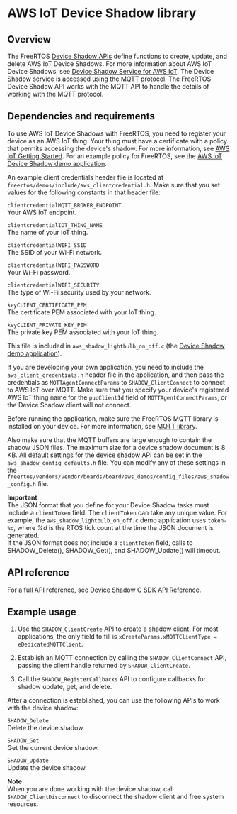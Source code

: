 # AWS IoT Device Shadow library<a name="freertos-lib-cloud-shadows"></a>

## Overview<a name="freertos-shadow-overview"></a>

The FreeRTOS [Device Shadow APIs](https://docs.aws.amazon.com/freertos/latest/lib-ref/c-sdk/shadow/index.html) define functions to create, update, and delete AWS IoT Device Shadows\. For more information about AWS IoT Device Shadows, see [Device Shadow Service for AWS IoT](https://docs.aws.amazon.com/iot/latest/developerguide/iot-device-shadows.html)\. The Device Shadow service is accessed using the MQTT protocol\. The FreeRTOS Device Shadow API works with the MQTT API to handle the details of working with the MQTT protocol\.

## Dependencies and requirements<a name="freertos-shadow-dependencies"></a>

To use AWS IoT Device Shadows with FreeRTOS, you need to register your device as an AWS IoT thing\. Your thing must have a certificate with a policy that permits accessing the device's shadow\. For more information, see [AWS IoT Getting Started](https://docs.aws.amazon.com/iot/latest/developerguide/iot-gs.html)\. For an example policy for FreeRTOS, see the [AWS IoT Device Shadow demo application](shadow-demo.md)\.

An example client credentials header file is located at `freertos/demos/include/aws_clientcredential.h`\. Make sure that you set values for the following constants in that header file:

`clientcredentialMQTT_BROKER_ENDPOINT`  
Your AWS IoT endpoint\.

`clientcredentialIOT_THING_NAME`  
The name of your IoT thing\.

`clientcredentialWIFI_SSID`  
The SSID of your Wi\-Fi network\.

`clientcredentialWIFI_PASSWORD`  
Your Wi\-Fi password\.

`clientcredentialWIFI_SECURITY`  
The type of Wi\-Fi security used by your network\.

`keyCLIENT_CERTIFICATE_PEM`  
The certificate PEM associated with your IoT thing\.

`keyCLIENT_PRIVATE_KEY_PEM`  
The private key PEM associated with your IoT thing\.

This file is included in `aws_shadow_lightbulb_on_off.c` \(the [ Device Shadow demo application](shadow-demo.md)\)\.

If you are developing your own application, you need to include the `aws_client_credentials.h` header file in the application, and then pass the credentials as `MQTTAgentConnectParams` to `SHADOW_ClientConnect` to connect to AWS IoT over MQTT\. Make sure that you specify your device's registered AWS IoT thing name for the `pucClientId` field of `MQTTAgentConnectParams`, or the Device Shadow client will not connect\.

Before running the application, make sure the FreeRTOS MQTT library is installed on your device\. For more information, see [MQTT library](freertos-mqtt-2.md)\. 

Also make sure that the MQTT buffers are large enough to contain the shadow JSON files\. The maximum size for a device shadow document is 8 KB\. All default settings for the device shadow API can be set in the `aws_shadow_config_defaults.h` file\. You can modify any of these settings in the `freertos/vendors/vendor/boards/board/aws_demos/config_files/aws_shadow_config.h` file\.

**Important**  
The JSON format that you define for your Device Shadow tasks must include a `clientToken` field\. The `clientToken` can take any unique value\. For example, the `aws_shadow_lightbulb_on_off.c` demo application uses `token-%d`, where *%d* is the RTOS tick count at the time the JSON document is generated\.  
If the JSON format does not include a `clientToken` field, calls to SHADOW\_Delete\(\), SHADOW\_Get\(\), and SHADOW\_Update\(\) will timeout\.

## API reference<a name="freertos-shadow-api"></a>

For a full API reference, see [Device Shadow C SDK API Reference](https://docs.aws.amazon.com/freertos/latest/lib-ref/html1/aws__shadow_8h.html)\.

## Example usage<a name="freertos-shadow-example"></a>

1. Use the `SHADOW_ClientCreate` API to create a shadow client\. For most applications, the only field to fill is `xCreateParams.xMQTTClientType = eDedicatedMQTTClient`\.

1. Establish an MQTT connection by calling the `SHADOW_ClientConnect` API, passing the client handle returned by `SHADOW_ClientCreate`\.

1. Call the `SHADOW_RegisterCallbacks` API to configure callbacks for shadow update, get, and delete\.

After a connection is established, you can use the following APIs to work with the device shadow:

`SHADOW_Delete`  
Delete the device shadow\.

`SHADOW_Get`  
Get the current device shadow\.

`SHADOW_Update`  
Update the device shadow\.

**Note**  
When you are done working with the device shadow, call `SHADOW_ClientDisconnect` to disconnect the shadow client and free system resources\.